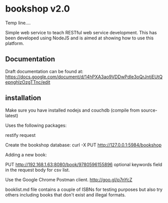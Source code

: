 bookshop v2.0
=============

Temp line....

Simple web service to teach RESTful web service development.
 This has been developed using NodeJS and is aimed at showing how to use this platform.
 
Documentation
-------------
Draft documentation can be found at:
https://docs.google.com/document/d/14hPXA3ao9VDDwPdIe3oQrJntjEUtQepnghlzOzgTTnc/edit
 
installation
------------
Make sure you have installed nodejs and couchdb (compile from source-latest)

Uses the following packages:

restify
request

Create the bookshop database:
curl -X PUT http://127.0.0.1:5984/bookshop

Adding a new book:

PUT http://192.168.1.63:8080/book/9780596155896
optional keywords field in the request body for csv list.

Use the Google Chrome Postman client.
http://goo.gl/p7nYcZ

booklist.md file contains a couple of ISBNs for testing purposes but also try others including books that don't exist and illegal formats.
